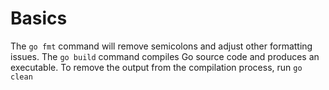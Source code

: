 # Basics

The `go fmt` command will remove semicolons and adjust other formatting issues. The `go build` command compiles Go source code and produces an executable. To remove the output from the compilation process, run `go clean`